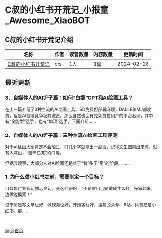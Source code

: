 # C叔的小红书开荒记_小报童_Awesome_XiaoBOT

## C叔的小红书开荒记介绍
>   
  


|名称|作者|读者数量|内容数量|更新时间|
|---|---|---|---|---|
|[C叔的小红书开荒记](https://xiaobot.net/p/xhsgame?refer=0b133df9-27dc-423b-8101-639049001c13)|crs|1人|3篇|2024-02-28|

## 最近更新
### 3、自媒体人的AI铲子篇：如何“白嫖”GPT和AI绘画工具？

在上一篇介绍了3种主流的AI绘画工具，SD免费但部署麻烦，DALLE和MJ都收费，但是AI领域竞争极其激烈，那么自然也会有先免费拉用户的平台出现，其中有“全能型”选手，也有“单项”选手，下面介绍......

### 2、自媒体人的AI铲子篇：三种主流AI绘画工具评测

对于AI绘画大家肯定不会陌生，打几个字就能出一副画，记得文生图刚出来时，就有人喊出，“画师已死”的口号。

但据我观察，大部分人对AI绘画还是处于“看”多于“用”的阶段，......

### 1\. 为什么做小红书之前，需要制定一个目标？

自媒体行业有句励志金句，是这样讲的：“不要管自己要做成什么样，先做起来，边做边摸索！”

但不论是写文章也好，做视频也好，开播客也好，运营公众号、B站、抖音还是小红书，那......


<a href="https://github.com/Reno9527/awesome-xiaobot" style="color: white; text-decoration: none;">awesome-xiaobot</a>

返回 [首页](../README.md)
